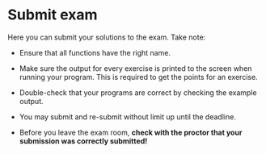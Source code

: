 # Submit exam

Here you can submit your solutions to the exam. Take note:

- Ensure that all functions have the right name.

- Make sure the output for every exercise is printed to the screen when running your program. This is required to get the points for an exercise.

- Double-check that your programs are correct by checking the example output.

- You may submit and re-submit without limit up until the deadline.

- Before you leave the exam room, **check with the proctor that your submission was correctly submitted!**
